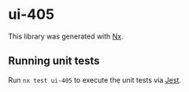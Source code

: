 # ui-405

This library was generated with [Nx](https://nx.dev).

## Running unit tests

Run `nx test ui-405` to execute the unit tests via [Jest](https://jestjs.io).
